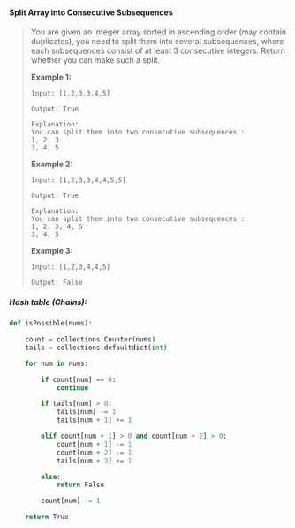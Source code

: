 #### Split Array into Consecutive Subsequences

> You are given an integer array sorted in ascending order \(may contain duplicates\), you need to split them into several subsequences, where each subsequences consist of at least 3 consecutive integers. Return whether you can make such a split.
>
> **Example 1:**
>
> ```
> Input: [1,2,3,3,4,5]
>
> Output: True
>
> Explanation:
> You can split them into two consecutive subsequences : 
> 1, 2, 3
> 3, 4, 5
> ```
>
> **Example 2:**
>
> ```
> Input: [1,2,3,3,4,4,5,5]
>
> Output: True
>
> Explanation:
> You can split them into two consecutive subsequences : 
> 1, 2, 3, 4, 5
> 3, 4, 5
> ```
>
> **Example 3:**
>
> ```
> Input: [1,2,3,4,4,5]
>
> Output: False
> ```

##### Hash table \(Chains\):

```py
def isPossible(nums):

    count = collections.Counter(nums)
    tails = collections.defaultdict(int)

    for num in nums:

        if count[num] == 0:
            continue

        if tails[num] > 0:
            tails[num] -= 1
            tails[num + 1] += 1

        elif count[num + 1] > 0 and count[num + 2] > 0:                
            count[num + 1] -= 1
            count[num + 2] -= 1
            tails[num + 3] += 1

        else:
            return False

        count[num] -= 1

    return True
```



